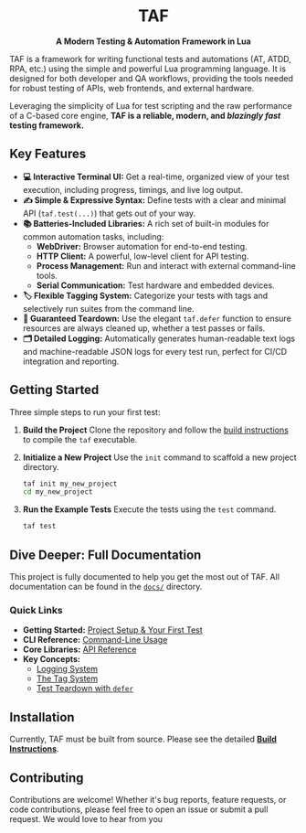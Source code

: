 <div align="center">

# TAF
**A Modern Testing & Automation Framework in Lua**

</div>

TAF is a framework for writing functional tests and automations (AT, ATDD, RPA, etc.) using the simple and powerful Lua programming language. It is designed for both developer and QA workflows, providing the tools needed for robust testing of APIs, web frontends, and external hardware.

Leveraging the simplicity of Lua for test scripting and the raw performance of a C-based core engine, **TAF is a reliable, modern, and _blazingly fast_ testing framework.**

## Key Features

*   **💻 Interactive Terminal UI:** Get a real-time, organized view of your test execution, including progress, timings, and live log output.
*   **✍️ Simple & Expressive Syntax:** Define tests with a clear and minimal API (`taf.test(...)`) that gets out of your way.
*   **📚 Batteries-Included Libraries:** A rich set of built-in modules for common automation tasks, including:
    *   **WebDriver:** Browser automation for end-to-end testing.
    *   **HTTP Client:** A powerful, low-level client for API testing.
    *   **Process Management:** Run and interact with external command-line tools.
    *   **Serial Communication:** Test hardware and embedded devices.
*   **🏷️ Flexible Tagging System:** Categorize your tests with tags and selectively run suites from the command line.
*   **🧹 Guaranteed Teardown:** Use the elegant `taf.defer` function to ensure resources are always cleaned up, whether a test passes or fails.
*   **🗂️ Detailed Logging:** Automatically generates human-readable text logs and machine-readable JSON logs for every test run, perfect for CI/CD integration and reporting.

## Getting Started

Three simple steps to run your first test:

1.  **Build the Project**
    Clone the repository and follow the [build instructions](./BUILD.md) to compile the `taf` executable.

2.  **Initialize a New Project**
    Use the `init` command to scaffold a new project directory.
    ```bash
    taf init my_new_project
    cd my_new_project
    ```

3.  **Run the Example Tests**
    Execute the tests using the `test` command.
    ```bash
    taf test
    ```

## Dive Deeper: Full Documentation

This project is fully documented to help you get the most out of TAF. All documentation can be found in the [`docs/`](./docs) directory.

### Quick Links

*   **Getting Started:** [Project Setup & Your First Test](./docs/PROJECT_SETUP.md)
*   **CLI Reference:** [Command-Line Usage](./docs/CLI.md)
*   **Core Libraries:** [API Reference](./docs/TAF_LIBS/README.md)
*   **Key Concepts:**
    *   [Logging System](./docs/LOGGING.md)
    *   [The Tag System](./docs/TAG_SYSTEM.md)
    *   [Test Teardown with `defer`](./docs/TEST_TEARDOWN.md)

## Installation

Currently, TAF must be built from source. Please see the detailed **[Build Instructions](./BUILD.md)**.

## Contributing

Contributions are welcome! Whether it's bug reports, feature requests, or code contributions, please feel free to open an issue or submit a pull request. We would love to hear from you
